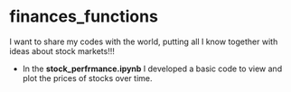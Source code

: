 # finances_functions
I want to share my codes with the world, putting all I know together with ideas about stock markets!!!

- In the **stock_perfrmance.ipynb** I developed a basic code to view and plot the prices of stocks over time.
